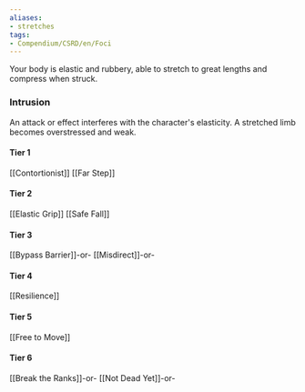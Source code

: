```yaml
---
aliases:
- stretches
tags:
- Compendium/CSRD/en/Foci
---
```


Your body is elastic and rubbery, able to stretch to great lengths and compress when struck.
 ### Intrusion
An attack or effect interferes with the character's elasticity. A stretched limb becomes overstressed and weak.

#### Tier 1
[[Contortionist]]
[[Far Step]]
#### Tier 2
[[Elastic Grip]]
[[Safe Fall]]
#### Tier 3
[[Bypass Barrier]]-or-
[[Misdirect]]-or-
#### Tier 4
[[Resilience]]
#### Tier 5
[[Free to Move]]
#### Tier 6
[[Break the Ranks]]-or-
[[Not Dead Yet]]-or-
